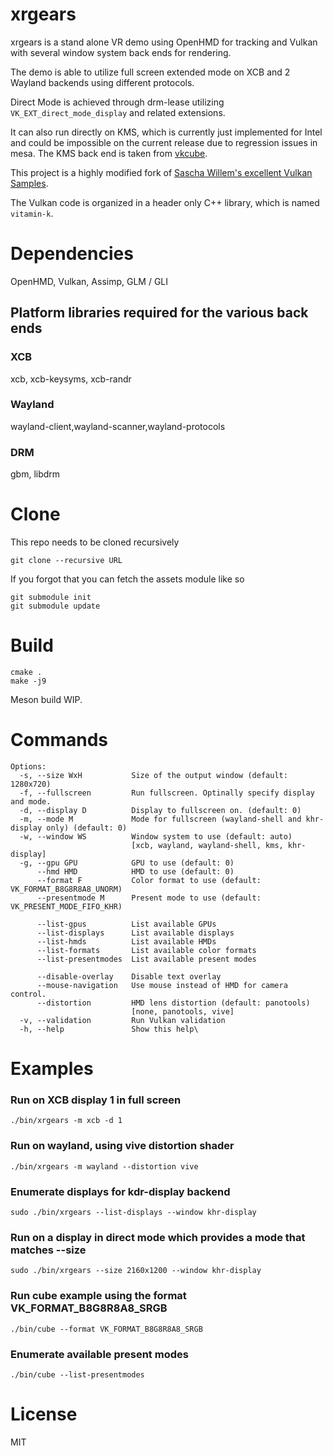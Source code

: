 # xrgears

xrgears is a stand alone VR demo using OpenHMD for tracking and Vulkan
with several window system back ends for rendering.

The demo is able to utilize full screen extended mode on XCB and 2 Wayland backends using different protocols.

Direct Mode is achieved through drm-lease utilizing `VK_EXT_direct_mode_display` and related extensions.

It can also run directly on KMS, which is currently just implemented for Intel and could be impossible on the current release due to regression issues in mesa. The KMS back end is taken from [vkcube](https://github.com/krh/vkcube).

This project is a highly modified fork of [Sascha Willem's excellent Vulkan Samples](https://github.com/SaschaWillems/Vulkan).

The Vulkan code is organized in a header only C++ library, which is named `vitamin-k`.

# Dependencies

OpenHMD, Vulkan, Assimp, GLM / GLI

## Platform libraries required for the various back ends

### XCB
xcb, xcb-keysyms, xcb-randr

### Wayland
wayland-client,wayland-scanner,wayland-protocols

### DRM
gbm, libdrm

# Clone

This repo needs to be cloned recursively

```
git clone --recursive URL
```

If you forgot that you can fetch the assets module like so

```
git submodule init
git submodule update
```

# Build

```
cmake .
make -j9
```

Meson build WIP.

# Commands

```
Options:
  -s, --size WxH           Size of the output window (default: 1280x720)
  -f, --fullscreen         Run fullscreen. Optinally specify display and mode.
  -d, --display D          Display to fullscreen on. (default: 0)
  -m, --mode M             Mode for fullscreen (wayland-shell and khr-display only) (default: 0)
  -w, --window WS          Window system to use (default: auto)
                           [xcb, wayland, wayland-shell, kms, khr-display]
  -g, --gpu GPU            GPU to use (default: 0)
      --hmd HMD            HMD to use (default: 0)
      --format F           Color format to use (default: VK_FORMAT_B8G8R8A8_UNORM)
      --presentmode M      Present mode to use (default: VK_PRESENT_MODE_FIFO_KHR)

      --list-gpus          List available GPUs
      --list-displays      List available displays
      --list-hmds          List available HMDs
      --list-formats       List available color formats
      --list-presentmodes  List available present modes

      --disable-overlay    Disable text overlay
      --mouse-navigation   Use mouse instead of HMD for camera control.
      --distortion         HMD lens distortion (default: panotools)
                           [none, panotools, vive]
  -v, --validation         Run Vulkan validation
  -h, --help               Show this help\
```

# Examples

### Run on XCB display 1 in full screen
```
./bin/xrgears -m xcb -d 1
```

### Run on wayland, using vive distortion shader
```
./bin/xrgears -m wayland --distortion vive
```

### Enumerate displays for kdr-display backend

```
sudo ./bin/xrgears --list-displays --window khr-display
```

### Run on a display in direct mode which provides a mode that matches --size
```
sudo ./bin/xrgears --size 2160x1200 --window khr-display
```

### Run cube example using the format VK_FORMAT_B8G8R8A8_SRGB
```
./bin/cube --format VK_FORMAT_B8G8R8A8_SRGB
```

### Enumerate available present modes
```
./bin/cube --list-presentmodes
```

# License
MIT
